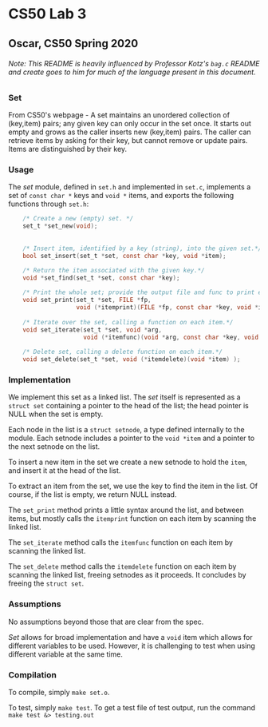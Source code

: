 # CS50 Lab 3
## Oscar, CS50 Spring 2020
###### Note: This README is heavily influenced by Professor Kotz's `bag.c` README and create goes to him for much of the language present in this document. 

### Set
From CS50's webpage -
A set maintains an unordered collection of (key,item) pairs; any given key can only occur in the set once. It starts 
out empty and grows as the caller inserts new (key,item) pairs. The caller can retrieve items by asking for their key, 
but cannot remove or update pairs. Items are distinguished by their key.

### Usage

The *set* module, defined in `set.h` and implemented in `set.c`, implements a set of `const char *` keys and `void *` 
items, and exports the following functions through `set.h`:

```c
    /* Create a new (empty) set. */
    set_t *set_new(void);
    
   
    /* Insert item, identified by a key (string), into the given set.*/
    bool set_insert(set_t *set, const char *key, void *item);

    /* Return the item associated with the given key.*/
    void *set_find(set_t *set, const char *key);
    
    /* Print the whole set; provide the output file and func to print each item.*/
    void set_print(set_t *set, FILE *fp, 
                   void (*itemprint)(FILE *fp, const char *key, void *item) );
    
    /* Iterate over the set, calling a function on each item.*/
    void set_iterate(set_t *set, void *arg,
                     void (*itemfunc)(void *arg, const char *key, void *item) );
   
    /* Delete set, calling a delete function on each item.*/
    void set_delete(set_t *set, void (*itemdelete)(void *item) );
```

### Implementation

We implement this set as a linked list.
The *set* itself is represented as a `struct set` containing a pointer to the head of the list; the head pointer is NULL when the set is empty.

Each node in the list is a `struct setnode`, a type defined internally to the module.
Each setnode includes a pointer to the `void *item` and a pointer to the next setnode on the list.

To insert a new item in the set we create a new setnode to hold the `item`, and insert it at the head of the list.

To extract an item from the set, we use the key to find the item in the list.
Of course, if the list is empty, we return NULL instead.

The `set_print` method prints a little syntax around the list, and between items, but mostly calls the `itemprint` function on each item by scanning the linked list.

The `set_iterate` method calls the `itemfunc` function on each item by scanning the linked list.

The `set_delete` method calls the `itemdelete` function on each item by scanning the linked list, freeing setnodes as it proceeds.
It concludes by freeing the `struct set`.

### Assumptions

No assumptions beyond those that are clear from the spec.

*Set* allows for broad implementation and have a `void` item which allows for different variables to be used. However, 
it is challenging to test when using different variable at the same time.



### Compilation

To compile, simply `make set.o`.

To test, simply `make test`.
To get a test file of test output, run the command `make test &> testing.out`
